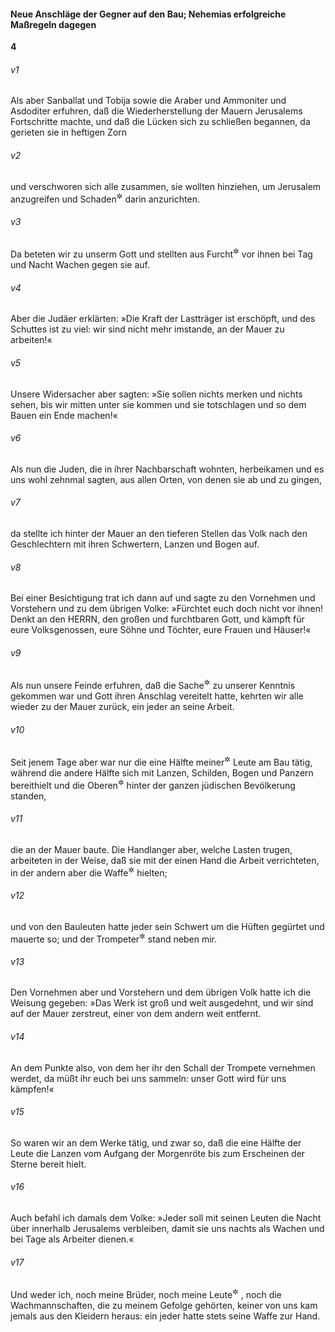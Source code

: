 #### Neue Anschläge der Gegner auf den Bau; Nehemias erfolgreiche Maßregeln dagegen

__4__

###### v1
Als aber Sanballat und Tobija sowie die Araber und Ammoniter und Asdoditer erfuhren, daß die Wiederherstellung der Mauern Jerusalems Fortschritte machte, und daß die Lücken sich zu schließen begannen, da gerieten sie in heftigen Zorn

###### v2
und verschworen sich alle zusammen, sie wollten hinziehen, um Jerusalem anzugreifen und Schaden<sup title="oder: Verwirrung">&#x2732;</sup>
 darin anzurichten.

###### v3
Da beteten wir zu unserm Gott und stellten aus Furcht<sup title="oder: zum Schutz">&#x2732;</sup>
 vor ihnen bei Tag und Nacht Wachen gegen sie auf.

###### v4
Aber die Judäer erklärten: »Die Kraft der Lastträger ist erschöpft, und des Schuttes ist zu viel: wir sind nicht mehr imstande, an der Mauer zu arbeiten!«

###### v5
Unsere Widersacher aber sagten: »Sie sollen nichts merken und nichts sehen, bis wir mitten unter sie kommen und sie totschlagen und so dem Bauen ein Ende machen!«

###### v6
Als nun die Juden, die in ihrer Nachbarschaft wohnten, herbeikamen und es uns wohl zehnmal sagten, aus allen Orten, von denen sie ab und zu gingen,

###### v7
da stellte ich hinter der Mauer an den tieferen Stellen das Volk nach den Geschlechtern mit ihren Schwertern, Lanzen und Bogen auf.

###### v8
Bei einer Besichtigung trat ich dann auf und sagte zu den Vornehmen und Vorstehern und zu dem übrigen Volke: »Fürchtet euch doch nicht vor ihnen! Denkt an den HERRN, den großen und furchtbaren Gott, und kämpft für eure Volksgenossen, eure Söhne und Töchter, eure Frauen und Häuser!«

###### v9
Als nun unsere Feinde erfuhren, daß die Sache<sup title="= ihr Plan">&#x2732;</sup>
 zu unserer Kenntnis gekommen war und Gott ihren Anschlag vereitelt hatte, kehrten wir alle wieder zu der Mauer zurück, ein jeder an seine Arbeit.


###### v10
Seit jenem Tage aber war nur die eine Hälfte meiner<sup title="d.h. der zu meinem Gefolge gehörenden">&#x2732;</sup>
 Leute am Bau tätig, während die andere Hälfte sich mit Lanzen, Schilden, Bogen und Panzern bereithielt und die Oberen<sup title="= Offiziere">&#x2732;</sup>
 hinter der ganzen jüdischen Bevölkerung standen,

###### v11
die an der Mauer baute. Die Handlanger aber, welche Lasten trugen, arbeiteten in der Weise, daß sie mit der einen Hand die Arbeit verrichteten, in der andern aber die Waffe<sup title="d.h. den Speer oder: Wurfspieß">&#x2732;</sup>
 hielten;

###### v12
und von den Bauleuten hatte jeder sein Schwert um die Hüften gegürtet und mauerte so; und der Trompeter<sup title="= Signalbläser">&#x2732;</sup>
 stand neben mir.

###### v13
Den Vornehmen aber und Vorstehern und dem übrigen Volk hatte ich die Weisung gegeben: »Das Werk ist groß und weit ausgedehnt, und wir sind auf der Mauer zerstreut, einer von dem andern weit entfernt.

###### v14
An dem Punkte also, von dem her ihr den Schall der Trompete vernehmen werdet, da müßt ihr euch bei uns sammeln: unser Gott wird für uns kämpfen!«


###### v15
So waren wir an dem Werke tätig, und zwar so, daß die eine Hälfte der Leute die Lanzen vom Aufgang der Morgenröte bis zum Erscheinen der Sterne bereit hielt.

###### v16
Auch befahl ich damals dem Volke: »Jeder soll mit seinen Leuten die Nacht über innerhalb Jerusalems verbleiben, damit sie uns nachts als Wachen und bei Tage als Arbeiter dienen.«

###### v17
Und weder ich, noch meine Brüder, noch meine Leute<sup title="oder: Diener">&#x2732;</sup>
, noch die Wachmannschaften, die zu meinem Gefolge gehörten, keiner von uns kam jemals aus den Kleidern heraus: ein jeder hatte stets seine Waffe zur Hand.